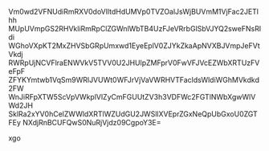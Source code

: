 Vm0wd2VFNUdiRmRXV0doVlltdHdUMVp0TVZOalJsWjBUVmM1VjFac2JETlhh
MUpUVmpGS2RHVkliRmRpClZGWnlWbTB4UzFJeVRrbGlSbVJYQ2sweFNsRldi
WGhoVXpKT2MxZHVSbGRpUmxwd1EyeEplV0ZJYkZkaApNVXBJVmpJeFVtVkdj
RWRpUjNCVFlraENWVkV5TVV0U2JHUlpZMFprV0FwVFJVcEZWbXRTUzFVeFpF
ZFYKYmtwb1VqSm9WRlJVUWt0WFJrVjVaVWRHVTFacldsWldiWGhMVkdkd2FW
WnJiRFpXTW5ScVpVWkplVlZyCmFGUUtZV3h3VDFWc2FGTlNWbXgwWlVWd2JH
SklRa2xYV0hCelZWWldXRTlWZUdGU2JWSllXVEprZGxNeQpUbGxoU0ZGTFEy
NXdjRnBCUFQwS0NuRjVjdz09CgpoY3E=

xgo